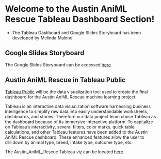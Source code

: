 # **Welcome to the Austin AniML Rescue Tableau Dashboard Section!**
- The Tableau Dashboard and Google Slides Storyboard has been developed by Melinda Malone

## Google Slides Storyboard
The Google Slides Storyboard can be accessed [here](https://docs.google.com/presentation/d/1I76xwzYE5ayG0caMRfxuqka7FQG8sYJ4AU3SiddDGRE/edit#slide=id.p).

## Austin AniML Rescue in Tableau Public
[Tableau Public](https://public.tableau.com/en-us/s/) will be the data visualization tool used to create the final dashboard for the Austin AniML Rescue machine learning project.

Tableau is an interactive data visualization software harnessing business intelligence to simplify raw data into easily understandable worksheets, dashboards, and stories. Therefore our data project team chose Tableau as the dashboard because of its immersive interactive platform.  To capitalize on Tableau’s interactivity, several filters, color marks, quick table calculations, and other Tableau features have been added to the Austin AniML Rescue dashboard. These enhanced features allow the user to drilldown by animal type, breed, intake type, outcome type, etc.

The Austin_AniML_Rescue Tableau viz can be located [here](https://public.tableau.com/views/Austin_AniML_Rescue/AustinAniMLRescueStory?:language=en-US&publish=yes&:display_count=n&:origin=viz_share_link). 